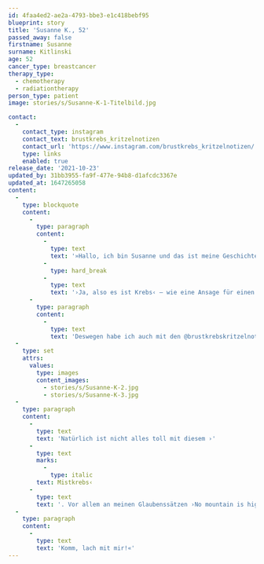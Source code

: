 ```yaml
---
id: 4faa4ed2-ae2a-4793-bbe3-e1c418bebf95
blueprint: story
title: 'Susanne K., 52'
passed_away: false
firstname: Susanne
surname: Kitlinski
age: 52
cancer_type: breastcancer
therapy_type:
  - chemotherapy
  - radiationtherapy
person_type: patient
image: stories/s/Susanne-K-1-Titelbild.jpg

contact:
  -
    contact_type: instagram
    contact_text: brustkrebs_kritzelnotizen
    contact_url: 'https://www.instagram.com/brustkrebs_kritzelnotizen/'
    type: links
    enabled: true
release_date: '2021-10-23'
updated_by: 31bb3955-fa9f-477e-94b8-d1afcdc3367e
updated_at: 1647265058
content:
  -
    type: blockquote
    content:
      -
        type: paragraph
        content:
          -
            type: text
            text: '»Hallo, ich bin Susanne und das ist meine Geschichte:'
          -
            type: hard_break
          -
            type: text
            text: '›Ja, also es ist Krebs‹ – wie eine Ansage für einen außerplanmäßigen Halt im Zug, schoss es mir durch den Kopf. Es kam mir so absurd vor, ich hätte so gerne gelacht während dem Diagnosegespräch. Auch wenn mir das Lachen in diesem Moment irgendwo im Hals abhanden gekommen ist, blieb es ein Leitmotiv, um gut mit mir und der Krankheit umzugehen.'
      -
        type: paragraph
        content:
          -
            type: text
            text: 'Deswegen habe ich auch mit den @brustkrebskritzelnotizen angefangen. Meine Erfahrungen mit diesem bescheuerten Brustkrebs teile ich im Comic Stil immer mit einem lachenden Auge, weil Humor so heilsam ist.'
  -
    type: set
    attrs:
      values:
        type: images
        content_images:
          - stories/s/Susanne-K-2.jpg
          - stories/s/Susanne-K-3.jpg
  -
    type: paragraph
    content:
      -
        type: text
        text: 'Natürlich ist nicht alles toll mit diesem ›'
      -
        type: text
        marks:
          -
            type: italic
        text: Mistkrebs‹
      -
        type: text
        text: '. Vor allem an meinen Glaubenssätzen ›No mountain is high enough‹ oder ›Nur die Harten kommen in den Garten‹ musste ich ein bisschen basteln. Es ist nicht so einfach für mich Schwäche zuzugeben oder Hilfe anzunehmen. Das habe ich jetzt ganz gut gelernt, denke ich.'
  -
    type: paragraph
    content:
      -
        type: text
        text: 'Komm, lach mit mir!«'
---
```

